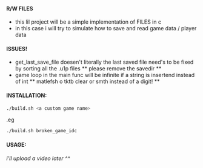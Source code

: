 
#### R/W FILES

- this lil project will be a simple implementation of FILES in c
- in this case i will try to simulate how to save and read game data / player data


#### ISSUES!

- get_last_save_file doesen't literally the last saved file need's to be fixed by sorting all the .u1p files ** please remove the savedir **
- game loop in the main func will be infinite if a string is insertend instead of int ** matlefsh o tktb clear or smth instead of a digit! **

#### INSTALLATION:

```sh
./build.sh <a custom game name>
```

.eg

```sh
./build.sh broken_game_idc
```

#### USAGE:

*i'll upload a video later ^^*

